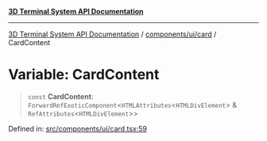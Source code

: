 [**3D Terminal System API Documentation**](../../../../README.md)

***

[3D Terminal System API Documentation](../../../../README.md) / [components/ui/card](../README.md) / CardContent

# Variable: CardContent

> `const` **CardContent**: `ForwardRefExoticComponent`\<`HTMLAttributes`\<`HTMLDivElement`\> & `RefAttributes`\<`HTMLDivElement`\>\>

Defined in: [src/components/ui/card.tsx:59](https://github.com/Dicommunitas/ThreeJS_Terminal_3D/blob/7e8c963a689af2f4b56042f0dd4bd67cbf96b13b/src/components/ui/card.tsx#L59)
